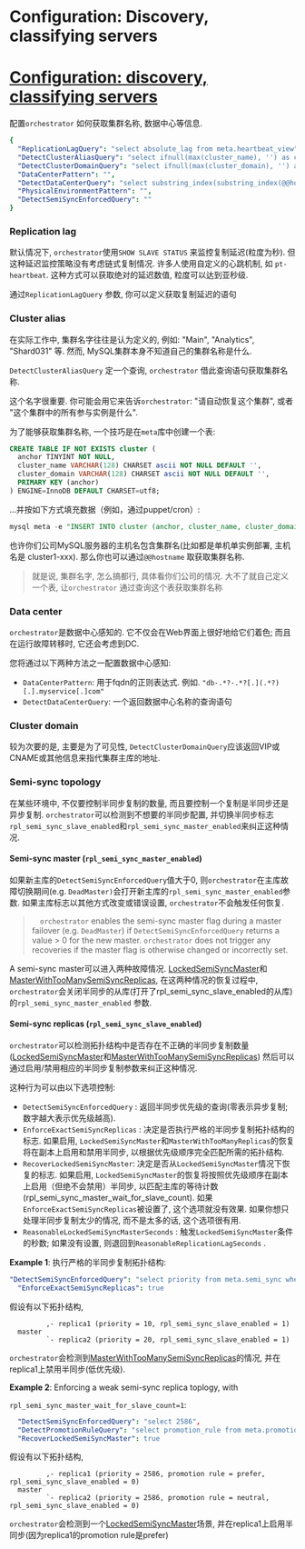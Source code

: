 # Configuration: Discovery, classifying servers
# [Configuration: discovery, classifying servers](https://github.com/openark/orchestrator/blob/master/docs/configuration-discovery-classifying.md)
配置`orchestrator` 如何获取集群名称, 数据中心等信息.

```yaml
{
  "ReplicationLagQuery": "select absolute_lag from meta.heartbeat_view",
  "DetectClusterAliasQuery": "select ifnull(max(cluster_name), '') as cluster_alias from meta.cluster where anchor=1",
  "DetectClusterDomainQuery": "select ifnull(max(cluster_domain), '') as cluster_domain from meta.cluster where anchor=1",
  "DataCenterPattern": "",
  "DetectDataCenterQuery": "select substring_index(substring_index(@@hostname, '-',3), '-', -1) as dc",
  "PhysicalEnvironmentPattern": "",
  "DetectSemiSyncEnforcedQuery": ""
}
```
### Replication lag
默认情况下, `orchestrator`使用`SHOW SLAVE STATUS` 来监控复制延迟(粒度为秒). 但这种延迟监控策略没有考虑链式复制情况. 许多人使用自定义的心跳机制, 如 `pt-heartbeat`. 这种方式可以获取绝对的延迟数值, 粒度可以达到亚秒级.

通过`ReplicationLagQuery` 参数, 你可以定义获取复制延迟的语句

### Cluster alias
在实际工作中, 集群名字往往是认为定义的, 例如:  "Main", "Analytics", "Shard031" 等. 然而, MySQL集群本身不知道自己的集群名称是什么.

`DetectClusterAliasQuery` 定一个查询, `orchestrator` 借此查询语句获取集群名称.

这个名字很重要. 你可能会用它来告诉`orchestrator`: "请自动恢复这个集群", 或者 "这个集群中的所有参与实例是什么".

为了能够获取集群名称, 一个技巧是在`meta`库中创建一个表:

```sql
CREATE TABLE IF NOT EXISTS cluster (
  anchor TINYINT NOT NULL,
  cluster_name VARCHAR(128) CHARSET ascii NOT NULL DEFAULT '',
  cluster_domain VARCHAR(128) CHARSET ascii NOT NULL DEFAULT '',
  PRIMARY KEY (anchor)
) ENGINE=InnoDB DEFAULT CHARSET=utf8;
```
...并按如下方式填充数据（例如，通过puppet/cron）:

```sql
mysql meta -e "INSERT INTO cluster (anchor, cluster_name, cluster_domain) VALUES (1, '${cluster_name}', '${cluster_domain}') ON DUPLICATE KEY UPDATE cluster_name=VALUES(cluster_name), cluster_domain=VALUES(cluster_domain)"
```
也许你们公司MySQL服务器的主机名包含集群名(比如都是单机单实例部署, 主机名是 cluster1-xxx). 那么你也可以通过`@@hostname` 取获取集群名称.

> 就是说, 集群名字, 怎么搞都行, 具体看你们公司的情况. 大不了就自己定义一个表, 让`orchestrator` 通过查询这个表获取集群名称

### Data center
`orchestrator`是数据中心感知的. 它不仅会在Web界面上很好地给它们着色; 而且在运行故障转移时, 它还会考虑到DC.

您将通过以下两种方法之一配置数据中心感知:

* `DataCenterPattern`: 用于fqdn的正则表达式. 例如. `"db-.*?-.*?[.](.*?)[.].myservice[.]com"`
* `DetectDataCenterQuery`: 一个返回数据中心名称的查询语句

### Cluster domain
较为次要的是, 主要是为了可见性, `DetectClusterDomainQuery`应该返回VIP或CNAME或其他信息来指代集群主库的地址.

### Semi-sync topology
在某些环境中, 不仅要控制半同步复制的数量, 而且要控制一个复制是半同步还是异步复制. `orchestrator`可以检测到不想要的半同步配置, 并切换半同步标志`rpl_semi_sync_slave_enabled`和`rpl_semi_sync_master_enabled`来纠正这种情况.

#### Semi-sync master (`rpl_semi_sync_master_enabled`)
如果新主库的`DetectSemiSyncEnforcedQuery`值大于0, 则`orchestrator`在主库故障切换期间(e.g. `DeadMaster)`会打开新主库的`rpl_semi_sync_master_enabled`参数.  如果主库标志以其他方式改变或错误设置, `orchestrator`不会触发任何恢复.

>  `orchestrator` enables the semi-sync master flag during a master failover (e.g. `DeadMaster`) if `DetectSemiSyncEnforcedQuery` returns a value > 0 for the new master. `orchestrator` does not trigger any recoveries if the master flag is otherwise changed or incorrectly set.

A semi-sync master可以进入两种故障情况. [LockedSemiSyncMaster](https://github.com/Fanduzi/orchestrator-chn-doc/blob/master/Failure%20detection%20%26%20recovery/Failure%20detection.md#lockedsemisyncmaster)和[MasterWithTooManySemiSyncReplicas](https://github.com/Fanduzi/orchestrator-chn-doc/blob/master/Failure%20detection%20%26%20recovery/Failure%20detection.md#masterwithtoomanysemisyncreplicas), 在这两种情况的恢复过程中, `orchestrator`会关闭半同步的从库(打开了rpl\_semi\_sync\_slave\_enabled的从库)的`rpl_semi_sync_master_enabled` 参数.

#### Semi-sync replicas (`rpl_semi_sync_slave_enabled`)
`orchestrator`可以检测拓扑结构中是否存在不正确的半同步复制数量([LockedSemiSyncMaster](https://github.com/Fanduzi/orchestrator-chn-doc/blob/master/Failure%20detection%20%26%20recovery/Failure%20detection.md#lockedsemisyncmaster)和[MasterWithTooManySemiSyncReplicas](https://github.com/Fanduzi/orchestrator-chn-doc/blob/master/Failure%20detection%20%26%20recovery/Failure%20detection.md#masterwithtoomanysemisyncreplicas)) 然后可以通过启用/禁用相应的半同步复制参数来纠正这种情况.

这种行为可以由以下选项控制:

* `DetectSemiSyncEnforcedQuery` : 返回半同步优先级的查询(零表示异步复制; 数字越大表示优先级越高).
* `EnforceExactSemiSyncReplicas` : 决定是否执行严格的半同步复制拓扑结构的标志. 如果启用, `LockedSemiSyncMaster`和`MasterWithTooManyReplicas`的恢复将在副本上启用和禁用半同步, 以根据优先级顺序完全匹配所需的拓扑结构.
* `RecoverLockedSemiSyncMaster`: 决定是否从`LockedSemiSyncMaster`情况下恢复的标志. 如果启用, `LockedSemiSyncMaster`的恢复将按照优先级顺序在副本上启用（但绝不会禁用）半同步, 以匹配主库的等待计数(rpl\_semi\_sync\_master\_wait\_for\_slave\_count). 如果`EnforceExactSemiSyncReplicas`被设置了, 这个选项就没有效果. 如果你想只处理半同步复制太少的情况, 而不是太多的话, 这个选项很有用.
* `ReasonableLockedSemiSyncMasterSeconds` : 触发`LockedSemiSyncMaster`条件的秒数; 如果没有设置, 则退回到`ReasonableReplicationLagSeconds` .

**Example 1**: 执行严格的半同步复制拓扑结构:

```yaml
"DetectSemiSyncEnforcedQuery": "select priority from meta.semi_sync where cluster_member = @@hostname",
  "EnforceExactSemiSyncReplicas": true
```
假设有以下拓扑结构,

```Plain Text
         ,- replica1 (priority = 10, rpl_semi_sync_slave_enabled = 1)
  master
         `- replica2 (priority = 20, rpl_semi_sync_slave_enabled = 1)
```
`orchestrator`会检测到[MasterWithTooManySemiSyncReplicas](https://github.com/Fanduzi/orchestrator-chn-doc/blob/master/Failure%20detection%20%26%20recovery/Failure%20detection.md#masterwithtoomanysemisyncreplicas)的情况, 并在replica1上禁用半同步(低优先级).

**Example 2**: Enforcing a weak semi-sync replica toplogy, with

`rpl_semi_sync_master_wait_for_slave_count=1`:

```yaml
  "DetectSemiSyncEnforcedQuery": "select 2586",
  "DetectPromotionRuleQuery": "select promotion_rule from meta.promotion_rules where cluster_member = @@hostname",
  "RecoverLockedSemiSyncMaster": true
```
假设有以下拓扑结构,

```Plain Text
         ,- replica1 (priority = 2586, promotion rule = prefer, rpl_semi_sync_slave_enabled = 0)
  master
         `- replica2 (priority = 2586, promotion rule = neutral, rpl_semi_sync_slave_enabled = 0)
```
`orchestrator`会检测到一个[LockedSemiSyncMaster](https://github.com/Fanduzi/orchestrator-chn-doc/blob/master/Failure%20detection%20%26%20recovery/Failure%20detection.md#lockedsemisyncmaster)场景, 并在replica1上启用半同步(因为replica1的promotion rule是prefer)
